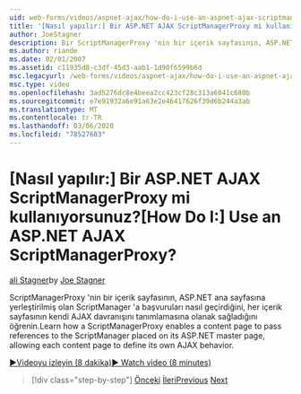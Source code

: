 ```yaml
---
uid: web-forms/videos/aspnet-ajax/how-do-i-use-an-aspnet-ajax-scriptmanagerproxy
title: '[Nasıl yapılır:] Bir ASP.NET AJAX ScriptManagerProxy mi kullanıyorsunuz? | Microsoft Docs'
author: JoeStagner
description: Bir ScriptManagerProxy 'nin bir içerik sayfasının, ASP.NET ana sayfasına yerleştirilmiş olan ScriptManager 'a başvuruları nasıl geçirdiğini, her içerik sayfası t 'ye izin vermesini öğrenin...
ms.author: riande
ms.date: 02/01/2007
ms.assetid: c11935d8-c3df-45d3-aab1-1d90f6599b6d
msc.legacyurl: /web-forms/videos/aspnet-ajax/how-do-i-use-an-aspnet-ajax-scriptmanagerproxy
msc.type: video
ms.openlocfilehash: 3ad5276dc8e4beea2cc423cf28c313a6041c680b
ms.sourcegitcommit: e7e91932a6e91a63e2e46417626f39d6b244a3ab
ms.translationtype: MT
ms.contentlocale: tr-TR
ms.lasthandoff: 03/06/2020
ms.locfileid: "78527603"
---
```

# <a name="how-do-i-use-an-aspnet-ajax-scriptmanagerproxy"></a><span data-ttu-id="a6cd5-104">[Nasıl yapılır:] Bir ASP.NET AJAX ScriptManagerProxy mi kullanıyorsunuz?</span><span class="sxs-lookup"><span data-stu-id="a6cd5-104">[How Do I:] Use an ASP.NET AJAX ScriptManagerProxy?</span></span>

<span data-ttu-id="a6cd5-105">[ali Stagner](https://github.com/JoeStagner)</span><span class="sxs-lookup"><span data-stu-id="a6cd5-105">by [Joe Stagner](https://github.com/JoeStagner)</span></span>

<span data-ttu-id="a6cd5-106">ScriptManagerProxy 'nin bir içerik sayfasının, ASP.NET ana sayfasına yerleştirilmiş olan ScriptManager 'a başvuruları nasıl geçirdiğini, her içerik sayfasının kendi AJAX davranışını tanımlamasına olanak sağladığını öğrenin.</span><span class="sxs-lookup"><span data-stu-id="a6cd5-106">Learn how a ScriptManagerProxy enables a content page to pass references to the ScriptManager placed on its ASP.NET master page, allowing each content page to define its own AJAX behavior.</span></span>

[<span data-ttu-id="a6cd5-107">&#9654;Videoyu izleyin (8 dakika)</span><span class="sxs-lookup"><span data-stu-id="a6cd5-107">&#9654; Watch video (8 minutes)</span></span>](https://channel9.msdn.com/Blogs/ASP-NET-Site-Videos/how-do-i-use-an-aspnet-ajax-scriptmanagerproxy)

> [!div class="step-by-step"]
> <span data-ttu-id="a6cd5-108">[Önceki](how-do-i-use-the-aspnet-ajax-client-library-controls.md)
> [İleri](how-do-i-use-the-aspnet-ajax-roundedcorners-extender.md)</span><span class="sxs-lookup"><span data-stu-id="a6cd5-108">[Previous](how-do-i-use-the-aspnet-ajax-client-library-controls.md)
[Next](how-do-i-use-the-aspnet-ajax-roundedcorners-extender.md)</span></span>
